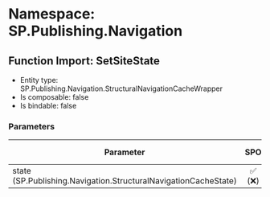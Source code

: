# Namespace: SP.Publishing.Navigation

## Function Import: SetSiteState

- Entity type: SP.Publishing.Navigation.StructuralNavigationCacheWrapper
- Is composable: false
- Is bindable: false

### Parameters

Parameter | SPO | SP 2019 | SP 2016 | SP 2013
----------|:---:|:-------:|:-------:|:-------
state (SP.Publishing.Navigation.StructuralNavigationCacheState) | ✅ (❌) | ❌ | ❌ | ❌